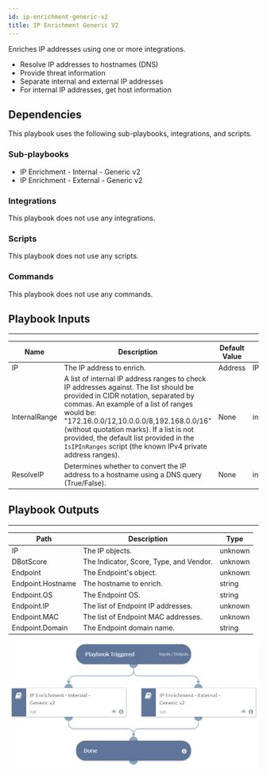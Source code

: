 ```yaml
---
id: ip-enrichment-generic-v2
title: IP Enrichment Generic V2
---
```


Enriches IP addresses using one or more integrations.

- Resolve IP addresses to hostnames (DNS)
- Provide threat information
- Separate internal and external IP addresses
- For internal IP addresses, get host information

## Dependencies
This playbook uses the following sub-playbooks, integrations, and scripts.

### Sub-playbooks
* IP Enrichment - Internal - Generic v2
* IP Enrichment - External - Generic v2

### Integrations
This playbook does not use any integrations.

### Scripts
This playbook does not use any scripts.

### Commands
This playbook does not use any commands.

## Playbook Inputs
---

| **Name** | **Description** | **Default Value** | **Source** | **Required** |
| --- | --- | --- | --- | --- |
| IP | The IP address to enrich. | Address | IP | Optional |
| InternalRange | A list of internal IP address ranges to check IP addresses against. The list should be provided in CIDR notation, separated by commas. An example of a list of ranges would be: "172.16.0.0/12,10.0.0.0/8,192.168.0.0/16" (without quotation marks). If a list is not provided, the default list provided in the `IsIPInRanges` script (the known IPv4 private address ranges). | None | inputs.InternalRange | Optional |
| ResolveIP | Determines whether to convert the IP address to a hostname using a DNS query (True/False). | None | inputs.ResolveIP | Required |

## Playbook Outputs
---

| **Path** | **Description** | **Type** |
| --- | --- | --- |
| IP | The IP objects. | unknown |
| DBotScore | The Indicator, Score, Type, and Vendor. | unknown |
| Endpoint | The Endpoint's object. | unknown |
| Endpoint.Hostname | The hostname to enrich. | string |
| Endpoint.OS | The Endpoint OS. | string |
| Endpoint.IP | The list of Endpoint IP addresses. | unknown |
| Endpoint.MAC | The list of Endpoint MAC addresses. | unknown |
| Endpoint.Domain | The Endpoint domain name. | string |

![IP_Enrichment_Generic_v2](https://github.com/ElazarK/content-docs/blob/master/images/playbooks/IP_Enrichment_Generic_v2.png)
